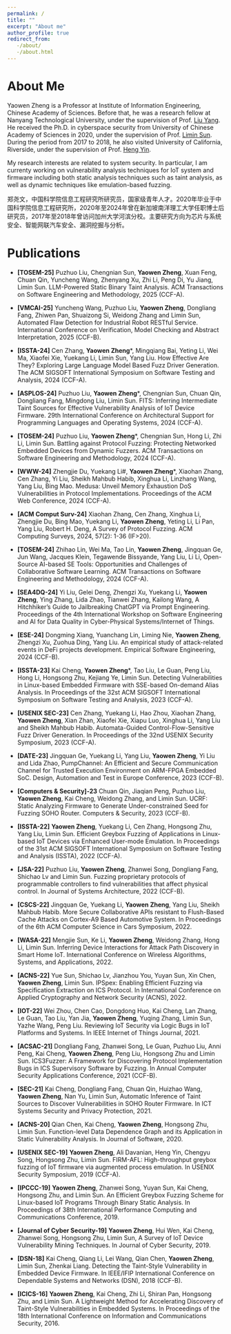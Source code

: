 ```yaml
---
permalink: /
title: ""
excerpt: "About me"
author_profile: true
redirect_from:
   -/about/
   -/about.html
---
```


# About Me

Yaowen Zheng is a Professor at Institute of Information Engineering, Chinese Academy of Sciences. Before that, he was a research fellow at Nanyang Technological University, under the supervision of Prof. [Liu Yang](https://personal.ntu.edu.sg/yangliu/).
He received the Ph.D. in cyberspace security from University of Chinese Academy of Sciences in 2020, under the supervision of Prof. [Limin Sun](https://baike.baidu.com/item/%E5%AD%99%E5%88%A9%E6%B0%91/4582419).
During the period from 2017 to 2018, he also visited University of California, Riverside, under the supervision of Prof. [Heng Yin](https://www.cs.ucr.edu/~heng/).

My research interests are related to system security. In particular, I am currenty working on vulnerability analysis techniques for IoT system and firmware including both static analysis techniques such as taint analysis, as well as dynamic techniques like emulation-based fuzzing.

郑尧文，中国科学院信息工程研究所研究员，国家级青年人才。2020年毕业于中国科学院信息工程研究所，2020年至2024年曾在新加坡南洋理工大学任职博士后研究员，2017年至2018年曾访问加州大学河滨分校。主要研究方向为芯片与系统安全、智能网联汽车安全、漏洞挖掘与分析。

# Publications

* **[TOSEM-25]** Puzhuo Liu, Chengnian Sun, **Yaowen Zheng**, Xuan Feng, Chuan Qin, Yuncheng Wang, Zhenyang Xu, Zhi Li, Peng Di, Yu Jiang, Limin Sun. LLM-Powered Static Binary Taint Analysis. ACM Transactions on Software Engineering and Methodology, 2025 (CCF-A).

* **[VMCAI-25]** Yuncheng Wang, Puzhuo Liu, **Yaowen Zheng**, Dongliang Fang, Zhiwen Pan, Shuaizong Si, Weidong Zhang and Limin Sun, Automated Flaw Detection for Industrial Robot RESTful Service. International Conference on Verification, Model Checking and Abstract Interpretation, 2025 (CCF-B).

* **[ISSTA-24]** Cen Zhang, **Yaowen Zheng***, Mingqiang Bai, Yeting Li, Wei Ma, Xiaofei Xie, Yuekang Li, Limin Sun, Yang Liu. How Effective Are They? Exploring Large Language Model Based Fuzz Driver Generation. The ACM SIGSOFT International Symposium on Software Testing and Analysis, 2024 (CCF-A).

* **[ASPLOS-24]** Puzhuo Liu, **Yaowen Zheng***, Chengnian Sun, Chuan Qin, Dongliang Fang, Mingdong Liu, Limin Sun. FITS: Inferring Intermediate Taint Sources for Effective Vulnerability Analysis of IoT Device Firmware. 29th International Conference on Architectural Support for Programming Languages and Operating Systems, 2024 (CCF-A).

* **[TOSEM-24]** Puzhuo Liu, **Yaowen Zheng***, Chengnian Sun, Hong Li, Zhi Li, Limin Sun. Battling against Protocol Fuzzing: Protecting Networked Embedded Devices from Dynamic Fuzzers. ACM Transactions on Software Engineering and Methodology, 2024 (CCF-A).

* **[WWW-24]** Zhengjie Du, Yuekang Li#, **Yaowen Zheng***, Xiaohan Zhang, Cen Zhang, Yi Liu, Sheikh Mahbub Habib, Xinghua Li, Linzhang Wang, Yang Liu, Bing Mao. Medusa: Unveil Memory Exhaustion DoS Vulnerabilities in Protocol Implementations. Proceedings of the ACM Web Conference, 2024 (CCF-A).

* **[ACM Comput Surv-24]** Xiaohan Zhang, Cen Zhang, Xinghua Li, Zhengjie Du, Bing Mao, Yuekang Li, **Yaowen Zheng**, Yeting Li, Li Pan, Yang Liu, Robert H. Deng, A Survey of Protocol Fuzzing. ACM Computing Surveys, 2024, 57(2): 1-36 (IF>20).

* **[TOSEM-24]** Zhihao Lin, Wei Ma, Tao Lin, **Yaowen Zheng**, Jingquan Ge, Jun Wang, Jacques Klein, Tegawende Bissyande, Yang Liu, Li Li, Open-Source AI-based SE Tools: Opportunities and Challenges of Collaborative Software Learning. ACM Transactions on Software Engineering and Methodology, 2024 (CCF-A).

* **[SEA4DQ-24]** Yi Liu, Gelei Deng, Zhengzi Xu, Yuekang Li, **Yaowen Zheng**, Ying Zhang, Lida Zhao, Tianwei Zhang, Kailong Wang, A Hitchhiker’s Guide to Jailbreaking ChatGPT via Prompt Engineering. Proceedings of the 4th International Workshop on Software Engineering and AI for Data Quality in Cyber-Physical Systems/Internet of Things.

* **[ESE-24]** Dongming Xiang, Yuanchang Lin, Liming Nie, **Yaowen Zheng**, Zhengzi Xu, Zuohua Ding, Yang Liu. An empirical study of attack-related events in DeFi projects development. Empirical Software Engineering, 2024 (CCF-B).

* **[ISSTA-23]** Kai Cheng, **Yaowen Zheng***, Tao Liu, Le Guan, Peng Liu, Hong Li, Hongsong Zhu, Kejiang Ye, Limin Sun. Detecting Vulnerabilities in Linux-based Embedded Firmware with SSE-based On-demand Alias Analysis. In Proceedings of the 32st ACM SIGSOFT International Symposium on Software Testing and Analysis, 2023 (CCF-A).

* **[USENIX SEC-23]** Cen Zhang, Yuekang Li, Hao Zhou, Xiaohan Zhang, **Yaowen Zheng**, Xian Zhan, Xiaofei Xie, Xiapu Luo, Xinghua Li, Yang Liu and Sheikh Mahbub Habib. Automata-Guided Control-Flow-Sensitive Fuzz Driver Generation. In Proceedings of the 32nd USENIX Security Symposium, 2023 (CCF-A).

* **[DATE-23]** Jingquan Ge, Yuekang Li, Yang Liu, **Yaowen Zheng**, Yi Liu and Lida Zhao, PumpChannel: An Efficient and Secure Communication Channel for Trusted Execution Environment on ARM-FPGA Embedded SoC. Design, Automation and Test in Europe Conference, 2023 (CCF-B).

* **[Computers & Security]-23** Chuan Qin, Jiaqian Peng, Puzhuo Liu, **Yaowen Zheng**, Kai Cheng, Weidong Zhang, and Limin Sun. UCRF: Static Analyzing Firmware to Generate Under-constrained Seed for Fuzzing SOHO Router. Computers & Security, 2023 (CCF-B).

* **[ISSTA-22]** **Yaowen Zheng**, Yuekang Li, Cen Zhang, Hongsong Zhu, Yang Liu, Limin Sun. Efficient Greybox Fuzzing of Applications in Linux-based IoT Devices via Enhanced User-mode Emulation. In Proceedings of the 31st ACM SIGSOFT International Symposium on Software Testing and Analysis (ISSTA), 2022 (CCF-A).

* **[JSA-22]** Puzhuo Liu, **Yaowen Zheng**, Zhanwei Song, Dongliang Fang, Shichao Lv and Limin Sun. Fuzzing proprietary protocols of programmable controllers to find vulnerabilities that affect physical control. In Journal of Systems Architecture, 2022 (CCF-B).

* **[CSCS-22]** Jingquan Ge, Yuekang Li, **Yaowen Zheng**, Yang Liu, Sheikh Mahbub Habib. More Secure Collaborative APIs resistant to Flush-Based Cache Attacks on Cortex-A9 Based Automotive System. In Proceedings of the 6th ACM Computer Science in Cars Symposium, 2022.

* **[WASA-22]** Mengjie Sun, Ke Li, **Yaowen Zheng**, Weidong Zhang, Hong Li, Limin Sun. Inferring Device Interactions for Attack Path Discovery in Smart Home IoT. International Conference on Wireless Algorithms, Systems, and Applications, 2022.

* **[ACNS-22]** Yue Sun, Shichao Lv, Jianzhou You, Yuyan Sun, Xin Chen, **Yaowen Zheng**, Limin Sun. IPSpex: Enabling Efficient Fuzzing via Specification Extraction on ICS Protocol. In International Conference on Applied Cryptography and Network Security (ACNS), 2022.

* **[IOT-22]** Wei Zhou, Chen Cao, Dongdong Huo, Kai Cheng, Lan Zhang, Le Guan, Tao Liu, Yan Jia, **Yaowen Zheng**, Yuqing Zhang, Limin Sun, Yazhe Wang, Peng Liu. Reviewing IoT Security via Logic Bugs in IoT Platforms and Systems. In IEEE Internet of Things Journal, 2021.

* **[ACSAC-21]** Dongliang Fang, Zhanwei Song, Le Guan, Puzhuo Liu, Anni Peng, Kai Cheng, **Yaowen Zheng**, Peng Liu, Hongsong Zhu and Limin Sun. ICS3Fuzzer: A Framework for Discovering Protocol Implementation Bugs in ICS Supervisory Software by Fuzzing. In Annual Computer Security Applications Conference, 2021 (CCF-B).

* **[SEC-21]** Kai Cheng, Dongliang Fang, Chuan Qin, Huizhao Wang, **Yaowen Zheng**, Nan Yu, Limin Sun, Automatic Inference of Taint Sources to Discover Vulnerabilities in SOHO Router Firmware. In ICT Systems Security and Privacy Protection, 2021.

* **[ACNS-20]** Qian Chen, Kai Cheng, **Yaowen Zheng**, Hongsong Zhu, Limin Sun. Function-level Data Dependence Graph and its Application in Static Vulnerability Analysis. In Journal of Software, 2020.

* **[USENIX SEC-19]** **Yaowen Zheng**, Ali Davanian, Heng Yin, Chengyu Song, Hongsong Zhu, Limin Sun. FIRM-AFL: High-throughput greybox fuzzing of IoT firmware via augmented process emulation. In USENIX Security Symposium, 2019 (CCF-A).

* **[IPCCC-19]** **Yaowen Zheng**, Zhanwei Song, Yuyan Sun, Kai Cheng, Hongsong Zhu, and Limin Sun. An Efficient Greybox Fuzzing Scheme for Linux-based IoT Programs Through Binary Static Analysis. In Proceedings of 38th International Performance Computing and Communications Conference, 2019.

* **[Journal of Cyber Security-19]** **Yaowen Zheng**, Hui Wen, Kai Cheng, Zhanwei Song, Hongsong Zhu, Limin Sun, A Survey of IoT Device Vulnerability Mining Techniques. In Journal of Cyber Security, 2019.

* **[DSN-18]** Kai Cheng, Qiang Li, Lei Wang, Qian Chen, **Yaowen Zheng**, Limin Sun, Zhenkai Liang. Detecting the Taint-Style Vulnerability in Embedded Device Firmware. In IEEE/IFIP International Conference on Dependable Systems and Networks (DSN), 2018 (CCF-B).

* **[ICICS-16]** **Yaowen Zheng**, Kai Cheng, Zhi Li, Shiran Pan, Hongsong Zhu, and Limin Sun. A Lightweight Method for Accelerating Discovery of Taint-Style Vulnerabilities in Embedded Systems. In Proceedings of the 18th International Conference on Information and Communications Security, 2016.


